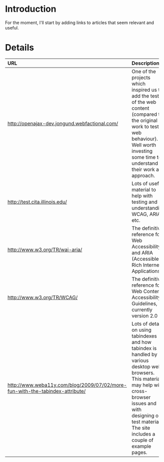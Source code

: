 # Introduction #

For the moment, I'll start by adding links to articles that seem relevant and useful.


# Details #

|URL|Description|
|:--|:----------|
|http://openajax-dev.jongund.webfactional.com/|One of the projects which inspired us to add the tests of the web content (compared to the original work to test web behaviour). Well worth investing some time to understand their work and approach.|
|http://test.cita.illinois.edu/|Lots of useful material to help with testing and understanding WCAG, ARIA, etc.|
|http://www.w3.org/TR/wai-aria/|The definitive reference for Web Accessibility and ARIA (Accessible Rich Internet Applications)|
|http://www.w3.org/TR/WCAG/|The definitive reference for Web Content Accessibility Guidelines, currently version 2.0|
|http://www.weba11y.com/blog/2009/07/02/more-fun-with-the-tabindex-attribute/|Lots of details on using tabindexes and how tabindex is handled by various desktop web browsers. This material may help with cross-browser issues and with designing our test material. The site includes a couple of example pages.|